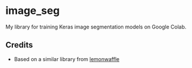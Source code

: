 # image_seg
My library for training Keras image segmentation models on Google Colab. 

## Credits
- Based on a similar library from [lemonwaffle](https://github.com/lemonwaffle/img-seg)
